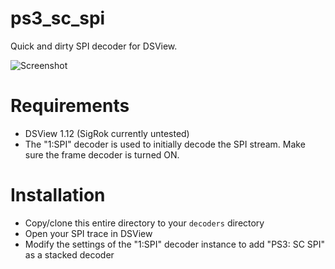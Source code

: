 # ps3_sc_spi
Quick and dirty SPI decoder for DSView.

![Screenshot](https://github.com/mikem64/ps3_sc_spi/raw/master/images/Screenshot.png)

# Requirements
- DSView 1.12 (SigRok currently untested)
- The "1:SPI" decoder is used to initially decode the SPI stream. Make sure the frame decoder is turned ON.

# Installation
- Copy/clone this entire directory to your `decoders` directory
- Open your SPI trace in DSView
- Modify the settings of the "1:SPI" decoder instance to add "PS3: SC SPI" as a stacked decoder
